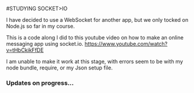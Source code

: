 #STUDYING SOCKET>IO

I have decided to use a WebSocket for another app, but we only tocked on Node.js so far in my course. 

This is a code along I did to this youtube video on how to make an online messaging app using socket.io.
https://www.youtube.com/watch?v=tHbCkikFfDE

I am unable to make it work at this stage, with errors seem to be with my node bundle, require, or my Json setup file.

### Updates on progress...
